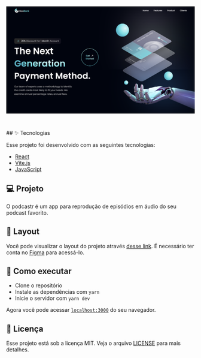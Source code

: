 <h1 align="center">
  <img alt="" title="podcastr" src=".github/bank.png" />
</h1>

<br>
## ✨ Tecnologias

Esse projeto foi desenvolvido com as seguintes tecnologias:

- [React](https://reactjs.org)
- [Vite.js](https://vitejs.dev/)
- [JavaScript](https://www.javascript.com/)

## 💻 Projeto

O podcastr é um app para reprodução de episódios em áudio do seu podcast favorito.

## 🔖 Layout

Você pode visualizar o layout do projeto através [desse link](https://www.figma.com/file/bUGIPys15E78w9bs1l4tgS/HooBank?node-id=0%3A1). É necessário ter conta no [Figma](http://figma.com/) para acessá-lo.

## 🚀 Como executar

- Clone o repositório
- Instale as dependências com `yarn`
- Inicie o servidor com `yarn dev`

Agora você pode acessar [`localhost:3000`](http://localhost:3000) do seu navegador.

## 📄 Licença

Esse projeto está sob a licença MIT. Veja o arquivo [LICENSE](LICENSE.md) para mais detalhes.
